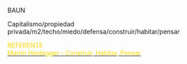               
<p>BAUN
                                           
<p>Capitalismo/propiedad privada/m2/techo/miedo/defensa/construir/habitar/pensar


<div><font color="#ffd700">REFERENTE</font></div><div></div><div><font color="#ffd700"> </font><font color="#ffd700"> </font></div>
<a href="https://wiki.ead.pucv.cl/images/archive/7/70/20111011141115%21Construir_habitar_pensar_heidegger.pdf"><div><font color="#ffd700">Martin Heidegger - Construir, Habitar, Pensar</font></div><div></div><div><font color="#ffd700"> </font><font color="#ffd700"> </font></div></a>
